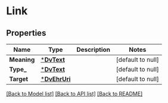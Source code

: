 # Link

## Properties
Name | Type | Description | Notes
------------ | ------------- | ------------- | -------------
**Meaning** | [***DvText**](DvText.md) |  | [default to null]
**Type_** | [***DvText**](DvText.md) |  | [default to null]
**Target** | [***DvEhrUri**](DvEhrUri.md) |  | [default to null]

[[Back to Model list]](../README.md#documentation-for-models) [[Back to API list]](../README.md#documentation-for-api-endpoints) [[Back to README]](../README.md)

